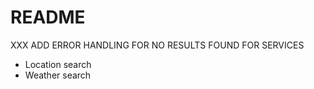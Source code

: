 # README

XXX ADD ERROR HANDLING FOR NO RESULTS FOUND FOR SERVICES
- Location search
- Weather search
